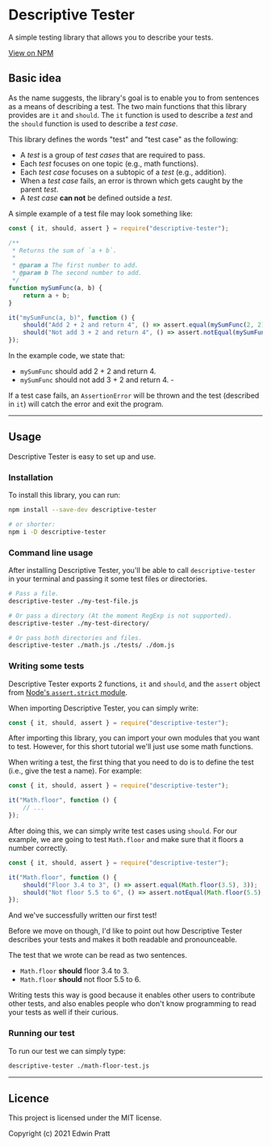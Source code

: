 <!--
 Copyright (c) 2021 Edwin Pratt

 This software is released under the MIT License.
 https://opensource.org/licenses/MIT
-->

# Descriptive Tester

A simple testing library that allows you to describe your tests.

[View on NPM](https://www.npmjs.com/package/descriptive-tester)

## Basic idea

As the name suggests, the library's goal is to enable you to from sentences as a means of describing a test. The two main functions that this library provides are `it` and `should`. The `it` function is used to describe a _test_ and the `should` function is used to describe a _test case_.

This library defines the words "test" and "test case" as the following:

-   A _test_ is a group of _test cases_ that are required to pass.
-   Each _test_ focuses on one topic (e.g., math functions).
-   Each _test case_ focuses on a subtopic of a _test_ (e.g., addition).
-   When a _test case_ fails, an error is thrown which gets caught by the parent _test_.
-   A _test case_ **can not** be defined outside a _test_.

A simple example of a test file may look something like:

```js
const { it, should, assert } = require("descriptive-tester");

/**
 * Returns the sum of `a + b`.
 *
 * @param a The first number to add.
 * @param b The second number to add.
 */
function mySumFunc(a, b) {
    return a + b;
}

it("mySumFunc(a, b)", function () {
    should("Add 2 + 2 and return 4", () => assert.equal(mySumFunc(2, 2), 4));
    should("Not add 3 + 2 and return 4", () => assert.notEqual(mySumFunc(3, 2), 4));
});
```

In the example code, we state that:

-   `mySumFunc` should add 2 + 2 and return 4.
-   `mySumFunc` should not add 3 + 2 and return 4. -

If a test case fails, an `AssertionError` will be thrown and the test (described in `it`) will catch the error and exit the program.

---

## Usage

Descriptive Tester is easy to set up and use.

### Installation

To install this library, you can run:

```bash
npm install --save-dev descriptive-tester

# or shorter:
npm i -D descriptive-tester
```

### Command line usage

After installing Descriptive Tester, you'll be able to call `descriptive-tester` in your terminal and passing it some test files or directories.

```bash
# Pass a file.
descriptive-tester ./my-test-file.js

# Or pass a directory (At the moment RegExp is not supported).
descriptive-tester ./my-test-directory/

# Or pass both directories and files.
descriptive-tester ./math.js ./tests/ ./dom.js
```

### Writing some tests

Descriptive Tester exports 2 functions, `it` and `should`, and the `assert` object from [Node's `assert.strict` module](https://nodejs.org/api/assert.html#assert_strict_assertion_mode).

When importing Descriptive Tester, you can simply write:

```js
const { it, should, assert } = require("descriptive-tester");
```

After importing this library, you can import your own modules that you want to test. However, for this short tutorial we'll just use some math functions.

When writing a test, the first thing that you need to do is to define the test (i.e., give the test a name). For example:

```js
const { it, should, assert } = require("descriptive-tester");

it("Math.floor", function () {
    // ...
});
```

After doing this, we can simply write test cases using `should`. For our example, we are going to test `Math.floor` and make sure that it floors a number correctly.

```js
const { it, should, assert } = require("descriptive-tester");

it("Math.floor", function () {
    should("Floor 3.4 to 3", () => assert.equal(Math.floor(3.5), 3));
    should("Not floor 5.5 to 6", () => assert.notEqual(Math.floor(5.5), 6));
});
```

And we've successfully written our first test!

Before we move on though, I'd like to point out how Descriptive Tester describes your tests and makes it both readable and pronounceable.

The test that we wrote can be read as two sentences.

-   `Math.floor` **should** floor 3.4 to 3.
-   `Math.floor` **should** not floor 5.5 to 6.

Writing tests this way is good because it enables other users to contribute other tests, and also enables people who don't know programming to read your tests as well if their curious.

### Running our test

To run our test we can simply type:

```bash
descriptive-tester ./math-floor-test.js
```

---

## Licence

This project is licensed under the MIT license.

Copyright (c) 2021 Edwin Pratt
